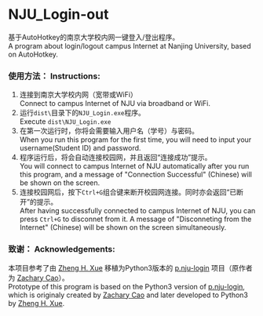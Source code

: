 # NJU_Login-out

基于AutoHotkey的南京大学校内网一键登入/登出程序。  
A program about login/logout campus Internet at Nanjing University, based on AutoHotkey.

### 使用方法： Instructions:

1. 连接到南京大学校内网（宽带或WiFi）  
	Connect to campus Internet of NJU via broadband or WiFi.
2. 运行`dist\`目录下的`NJU_Login.exe`程序。  
	Execute `dist\NJU_Login.exe`
3. 在第一次运行时，你将会需要输入用户名（学号）与密码。  
	When you run this program for the first time, you will need to input your username(Student ID) and password.
4. 程序运行后，将会自动连接校园网，并且返回“连接成功”提示。  
	You will connect to campus Internet of NJU automatically after you run this program, and a message of "Connection Successful" (Chinese) will be shown on the screen.
5. 连接校园网后，按下`Ctrl+G`组合键来断开校园网连接。同时亦会返回“已断开”的提示。  
	After having successfully connected to campus Internet of NJU, you can press `Ctrl+G` to disconnet from it. A message of "Disconneting from the Internet" (Chinese) will be shown on the screen simultaneously.
	
### 致谢： Acknowledgements:

本项目参考了由 [Zheng H. Xue](https://github.com/AIDefender) 移植为Python3版本的 [p.nju-login](https://github.com/ZLCao/p.nju-login) 项目（原作者为 [Zachary Cao](https://github.com/ZLCao)）。  
Prototype of this program is based on the Python3 version of [p.nju-login](https://github.com/ZLCao/p.nju-login), which is originaly created by [Zachary Cao](https://github.com/ZLCao) and later developed to Python3 by [Zheng H. Xue](https://github.com/AIDefender).
